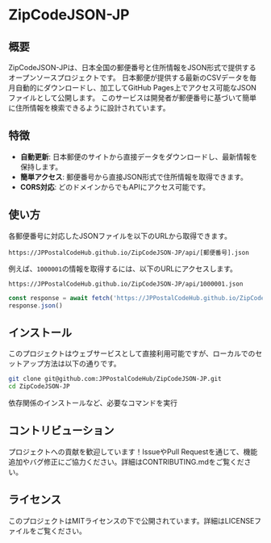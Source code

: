# ZipCodeJSON-JP

## 概要
ZipCodeJSON-JPは、日本全国の郵便番号と住所情報をJSON形式で提供するオープンソースプロジェクトです。
日本郵便が提供する最新のCSVデータを毎月自動的にダウンロードし、加工してGitHub Pages上でアクセス可能なJSONファイルとして公開します。
このサービスは開発者が郵便番号に基づいて簡単に住所情報を検索できるように設計されています。

## 特徴
- **自動更新**: 日本郵便のサイトから直接データをダウンロードし、最新情報を保持します。
- **簡単アクセス**: 郵便番号から直接JSON形式で住所情報を取得できます。
- **CORS対応**: どのドメインからでもAPIにアクセス可能です。

## 使い方

各郵便番号に対応したJSONファイルを以下のURLから取得できます。

```
https://JPPostalCodeHub.github.io/ZipCodeJSON-JP/api/[郵便番号].json
```


例えば、`1000001`の情報を取得するには、以下のURLにアクセスします。

```
https://JPPostalCodeHub.github.io/ZipCodeJSON-JP/api/1000001.json
```

```Javascript
const response = await fetch('https://JPPostalCodeHub.github.io/ZipCodeJSON-JP/api/1000001.json')
response.json()
```


## インストール
このプロジェクトはウェブサービスとして直接利用可能ですが、ローカルでのセットアップ方法は以下の通りです。

```bash
git clone git@github.com:JPPostalCodeHub/ZipCodeJSON-JP.git
cd ZipCodeJSON-JP
```

依存関係のインストールなど、必要なコマンドを実行

## コントリビューション
プロジェクトへの貢献を歓迎しています！IssueやPull Requestを通じて、機能追加やバグ修正にご協力ください。詳細はCONTRIBUTING.mdをご覧ください。

## ライセンス

このプロジェクトはMITライセンスの下で公開されています。詳細はLICENSEファイルをご覧ください。

